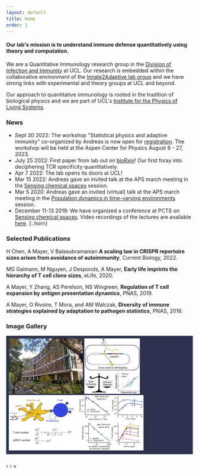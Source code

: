 ```yaml
---
layout: default
title: Home
order: 1
---
```


<link rel="stylesheet" href="gallery/css/blueimp-gallery.min.css">

#### Our lab's mission is to understand immune defense quantitatively using theory and computation.

We are a Quantitative Immunology research group in the [Division of Infection and Immunity](https://www.ucl.ac.uk/infection-immunity/) at UCL. Our research is embedded within the collaborative environment of the [Innate2Adaptive lab group](https://www.ucl.ac.uk/infection-immunity/research/research-department-infection/lab-research-groups/innate2adaptive) and we have strong links with experimental and theory groups at UCL and beyond.

Our approach to quantitative immunology is rooted in the tradition of biological physics and we are part of UCL's [Institute for the Physics of Living Systems](https://www.ucl.ac.uk/physics-living-systems/).

### News

- Sept 30 2022: The workshop "Statistical physics and adaptive immunity" co-organized by Andreas is now open for [registration](https://aspenphys.org/physicists/summer/program/currentworkshops.html). The workshop will be held at the Aspen Center for Physics August 6 - 27, 2023.
- July 25 2022: First paper from lab out on [bioRxiv](https://doi.org/10.1101/2022.07.25.501373)! Our first foray into deciphering TCR specificity quantitatively. 
- Apr 7 2022: The lab opens its doors at UCL!
- Mar 15 2022: Andreas gave an invited talk at the APS march meeting in the [Sensing chemical spaces](https://meetings.aps.org/Meeting/MAR22/Session/F14) session.
- Mar 5 2020: Andreas gave an invited (virtual) talk at the APS march meeting in the [Population dynamics in time-varying environments](http://meetings.aps.org/Meeting/MAR20/Session/U27) session.
- December 11-13 2019: We have organized a conference at PCTS on [Sensing chemical spaces](https://pcts.princeton.edu/events/2019/sensing-chemical-spaces). Video recordings of the lectures are available [here](http://www.kaltura.com/tiny/opthb).
{:.horn}

### Selected Publications

H Chen, A Mayer, V Balasubramanian **A scaling law in CRISPR repertoire sizes arises from avoidance of autoimmunity**, Current Biology, 2022. [<i class="ai ai-doi"></i>](https://doi.org/10.1016/j.cub.2022.05.021)

MG Gaimann, M Nguyen, J Desponds, A Mayer, **Early life imprints the hierarchy of T cell clone sizes**, eLife, 2020. [<i class="ai ai-doi"></i>](https://doi.org/10.7554/eLife.61639)

A Mayer, Y Zhang, AS Perelson, NS Wingreen, **Regulation of T cell expansion by antigen presentation dynamics**, PNAS, 2019. [<i class="ai ai-doi"></i>](https://doi.org/10.1073/pnas.1812800116)

A Mayer, O Rivoire, T Mora, and AM Walczak, **Diversity of immune strategies explained by adaptation to pathogen statistics**, PNAS, 2016. [<i class="ai ai-doi"></i>](http://dx.doi.org/10.1073/pnas.1600663113)

### Image Gallery
<div id="links" style="background-color:#2d314d;padding:0.5em">
    <a href="images/pears.jpg" title="The Institute of Immunity and Transplantation">
        <img src="images/thumbnails/pears.jpg" alt="Pears Building">
    </a>
    <a href="images/crispr.jpg" title="What trade-offs shape prokaryotic immunity? (Current Biology 2022)">
        <img src="images/thumbnails/crispr.jpg" alt="CRISPR graphical abstract">
    </a>
    <a href="images/tcellexpansion.jpg" title="How is T cell expansion regulated? (PNAS 2019)">
        <img src="images/thumbnails/tcellexpansion.jpg" alt="T cell expansion">
    </a>
</div>

<div id="blueimp-gallery" class="blueimp-gallery blueimp-gallery-controls">
    <div class="slides"></div>
    <h3 class="title"></h3>
    <a class="prev">‹</a>
    <a class="next">›</a>
    <a class="close">×</a>
    <a class="play-pause"></a>
    <ol class="indicator"></ol>
</div>

<script>
document.getElementById('links').onclick = function (event) {
    event = event || window.event;
    var target = event.target || event.srcElement,
        link = target.src ? target.parentNode : target,
        options = {index: link, event: event},
        links = this.getElementsByTagName('a');
    blueimp.Gallery(links, options);
};
</script>

<script src="gallery/js/blueimp-gallery.min.js"></script>


